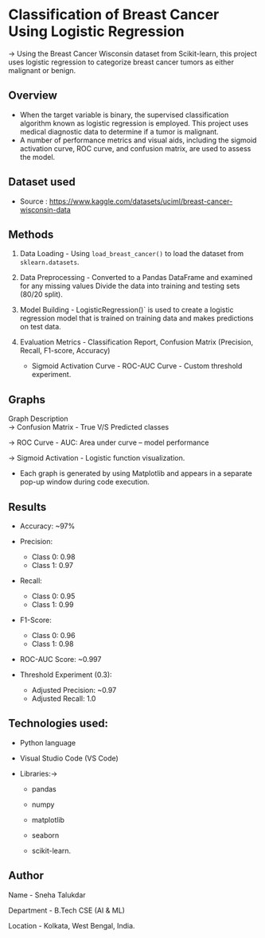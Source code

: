 # Classification of Breast Cancer Using Logistic Regression
-> Using the Breast Cancer Wisconsin dataset from Scikit-learn, this project uses logistic regression to categorize breast cancer tumors as either malignant or benign.



## Overview

- When the target variable is binary, the supervised classification algorithm known as logistic regression is employed. This project uses medical diagnostic data to determine if a tumor is malignant. 
- A number of performance metrics and visual aids, including the sigmoid activation curve, ROC curve, and confusion matrix, are used to assess the model.

##  Dataset used

- Source : https://www.kaggle.com/datasets/uciml/breast-cancer-wisconsin-data


## Methods

1. Data Loading - Using `load_breast_cancer()` to load the dataset from `sklearn.datasets`.

2. Data Preprocessing - Converted to a Pandas DataFrame and examined for any missing values
   Divide the data into training and testing sets (80/20 split).

3. Model Building - LogisticRegression()` is used to create a logistic regression model that is trained on training data and makes predictions on test data.

4. Evaluation Metrics -  Classification Report, Confusion Matrix (Precision, Recall, F1-score, Accuracy)
   - Sigmoid Activation Curve - ROC-AUC Curve - Custom threshold experiment.


 ##  Graphs

 Graph                      Description  
 -> Confusion Matrix   -    True V/S Predicted classes
               
 -> ROC Curve          -    AUC: Area under curve – model performance

 -> Sigmoid Activation -    Logistic function visualization.
         

- Each graph is generated by using Matplotlib and appears in a separate pop-up window during code execution.



##  Results

- Accuracy: ~97%

- Precision:
  - Class 0: 0.98
  - Class 1: 0.97

- Recall:
  - Class 0: 0.95
  - Class 1: 0.99

- F1-Score:
  - Class 0: 0.96
  - Class 1: 0.98

- ROC-AUC Score: ~0.997

- Threshold Experiment (0.3):
  - Adjusted Precision: ~0.97
  - Adjusted Recall: 1.0


## Technologies used:

- Python language

- Visual Studio Code (VS Code)

- Libraries:->

  - pandas

  - numpy

  - matplotlib

  - seaborn

  - scikit-learn.

## Author 
Name - Sneha Talukdar

Department - B.Tech CSE (AI & ML)

Location - Kolkata, West Bengal, India.






